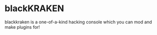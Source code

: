 # blackKRAKEN
blackkraken is a one-of-a-kind hacking console which you can mod and make plugins for!
